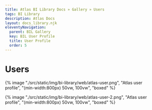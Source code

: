 ```yaml
---
title: Atlas BI Library Docs » Gallery » Users
tags: BI Library
description: Atlas Docs
layout: docs_library.njk
eleventyNavigation:
  parent: BIL Gallery
  key: BIL User Profile
  title: User Profile
  order: 5
---
```


# Users

{% image "./src/static/img/bi-library/web/atlas-user.png", "Atlas user profile", "(min-width:800px) 50vw, 100vw", "boxed" %}

{% image "./src/static/img/bi-library/web/atlas-user-2.png", "Atlas user profile", "(min-width:800px) 50vw, 100vw", "boxed" %}
